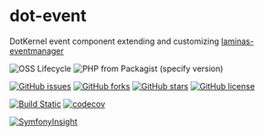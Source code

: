 # dot-event

DotKernel event component extending and customizing [laminas-eventmanager](https://docs.laminas.dev/laminas-eventmanager/)

![OSS Lifecycle](https://img.shields.io/osslifecycle/dotkernel/dot-event)
![PHP from Packagist (specify version)](https://img.shields.io/packagist/php-v/dotkernel/dot-event/3.4.1)

[![GitHub issues](https://img.shields.io/github/issues/dotkernel/dot-event)](https://github.com/dotkernel/dot-event/issues)
[![GitHub forks](https://img.shields.io/github/forks/dotkernel/dot-event)](https://github.com/dotkernel/dot-event/network)
[![GitHub stars](https://img.shields.io/github/stars/dotkernel/dot-event)](https://github.com/dotkernel/dot-event/stargazers)
[![GitHub license](https://img.shields.io/github/license/dotkernel/dot-event)](https://github.com/dotkernel/dot-event/blob/3.0/LICENSE.md)

[![Build Static](https://github.com/dotkernel/dot-event/actions/workflows/static-analysis.yml/badge.svg?branch=3.0)](https://github.com/dotkernel/dot-event/actions/workflows/static-analysis.yml)
[![codecov](https://codecov.io/gh/dotkernel/dot-event/graph/badge.svg?token=C00YQLVZ7Y)](https://codecov.io/gh/dotkernel/dot-event)

[![SymfonyInsight](https://insight.symfony.com/projects/5c4a19db-4114-4f92-a838-ea72ec4b9a5a/big.svg)](https://insight.symfony.com/projects/5c4a19db-4114-4f92-a838-ea72ec4b9a5a)
